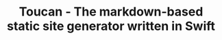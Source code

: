 ---
slug: ""
title: "Toucan - The markdown-based static site generator written in Swift"
description: "Markdown-based static site generator written in Swift for fast, customizable, and efficient website creation."
image: "{{baseUrl}}/images/defaults/default.jpg"
keyword: "static site generator"
template: "pages.home"
---